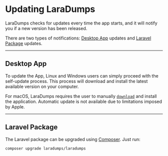 # Updating LaraDumps

 LaraDumps checks for updates every time the app starts, and it will notify you if a new version has been released.

There are two types of notifications: [Desktop App](/get-started/installation?id=desktop-app) updates and [Laravel Package](get-started/installation?id=laravel-package) updates.

---

## Desktop App

To update the App, Linux and Windows users can simply proceed with the self-update process. This process will download and install the latest available version on your computer.

<!--LaraDumpsVersion-->
For macOS, LaraDumps requires the user to manually [`download`](https://github.com/laradumps/app/releases/download/v1.7.2/LaraDumps-1.7.2.dmg) and install the application. Automatic update is not available due to limitations imposed by Apple.
<!--EndOfLaraDumpsVersion-->

---

## Laravel Package

The Laravel package can be upgraded using [Composer](https://getcomposer.org). Just run:

```shell
composer upgrade laradumps/laradumps
```
